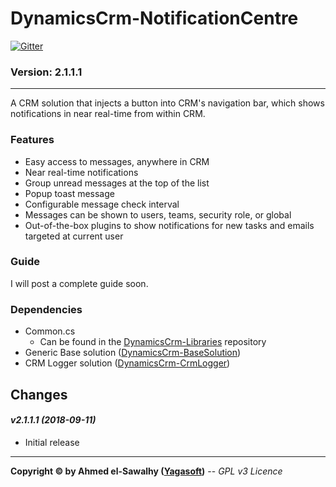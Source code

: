 # DynamicsCrm-NotificationCentre

[![Gitter](https://badges.gitter.im/Join%20Chat.svg)](https://gitter.im/yagasoft/DynamicsCrm-NotificationCentre?utm_source=badge&utm_medium=badge&utm_campaign=pr-badge)

### Version: 2.1.1.1
---

A CRM solution that injects a button into CRM's navigation bar, which shows notifications in near real-time from within CRM.

### Features

  + Easy access to messages, anywhere in CRM
  + Near real-time notifications
  + Group unread messages at the top of the list
  + Popup toast message
  + Configurable message check interval
  + Messages can be shown to users, teams, security role, or global
  + Out-of-the-box plugins to show notifications for new tasks and emails targeted at current user

### Guide

I will post a complete guide soon.

### Dependencies

  + Common.cs
    + Can be found in the [DynamicsCrm-Libraries](https://github.com/yagasoft/DynamicsCrm-Libraries) repository
  + Generic Base solution ([DynamicsCrm-BaseSolution](https://github.com/yagasoft/DynamicsCrm-BaseSolution))
  + CRM Logger solution ([DynamicsCrm-CrmLogger](https://github.com/yagasoft/DynamicsCrm-CrmLogger))
		
## Changes

#### _v2.1.1.1 (2018-09-11)_
+ Initial release

---
**Copyright &copy; by Ahmed el-Sawalhy ([Yagasoft](http://yagasoft.com))** -- _GPL v3 Licence_
